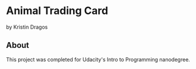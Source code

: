 # Animal Trading Card
by Kristin Dragos

## About
This project was completed for Udacity's Intro to Programming nanodegree.

